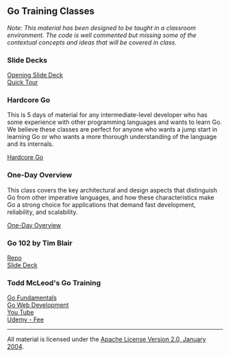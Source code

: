 ## Go Training Classes

*Note: This material has been designed to be taught in a classroom environment. The code is well commented but missing some of the contextual concepts and ideas that will be covered in class.*

### Slide Decks

[Opening Slide Deck](intro/opening/slide1.md)  
[Quick Tour](quick_tour)

### Hardcore Go

This is 5 days of material for any intermediate-level developer who has some experience with other programming languages and wants to learn Go. We believe these classes are perfect for anyone who wants a jump start in learning Go or who wants a more thorough understanding of the language and its internals.

[Hardcore Go](hardcorego/README.md)

### One-Day Overview

This class covers the key architectural and design aspects that distinguish Go from other imperative languages, and how these characteristics make Go a strong choice for applications that demand fast development, reliability, and scalability.

[One-Day Overview](one-day-overview/README.md)

### Go 102 by Tim Blair
[Repo](https://github.com/timblair/go-102-workshop)  
[Slide Deck](https://speakerdeck.com/timblair/go-102-a-workshop)

### Todd McLeod's Go Training

[Go Fundamentals](https://github.com/GoesToEleven/GolangTraining)  
[Go Web Development](https://github.com/GoesToEleven/golang-web)  
[You Tube](https://www.youtube.com/user/toddmcleod)  
[Udemy - Fee](https://www.udemy.com/learn-how-to-code/?couponCode=learngo)  
___
All material is licensed under the [Apache License Version 2.0, January 2004](http://www.apache.org/licenses/LICENSE-2.0).
